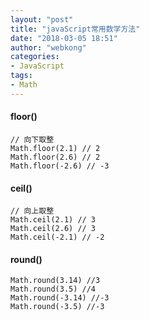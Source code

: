 ```yaml
---
layout: "post"
title: "javaScript常用数学方法"
date: "2018-03-05 18:51"
author: "webkong"
categories:
- JavaScript
tags:
- Math
---
```


>

#### floor()
```
// 向下取整
Math.floor(2.1) // 2
Math.floor(2.6) // 2
Math.floor(-2.6) // -3
```

#### ceil()
```
// 向上取整
Math.ceil(2.1) // 3
Math.ceil(2.6) // 3
Math.ceil(-2.1) // -2

```

#### round()
```
Math.round(3.14) //3
Math.round(3.5) //4
Math.round(-3.14) //-3
Math.round(-3.5) //-3
```

